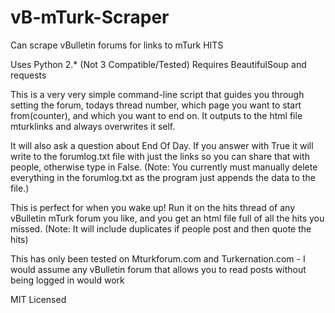 # vB-mTurk-Scraper
Can scrape vBulletin forums for links to mTurk HITS

Uses Python 2.* (Not 3 Compatible/Tested) Requires BeautifulSoup and requests

This is a very very simple command-line script that guides you through setting the forum, todays thread number, which page you want to start from(counter), and which you want to end on. It outputs to the html file mturklinks and always overwrites it self.

It will also ask a question about End Of Day. If you answer with True it will write to the forumlog.txt file with just the links so you can share that with people, otherwise type in False. (Note: You currently must manually delete everything in the forumlog.txt as the program just appends the data to the file.)

This is perfect for when you wake up! Run it on the hits thread of any vBulletin mTurk forum you like, and you get an html file full of all the hits you missed. (Note: It will include duplicates if people post and then quote the hits)

This has only been tested on Mturkforum.com and Turkernation.com - I would assume any vBulletin forum that allows you to read posts without being logged in would work

MIT Licensed
